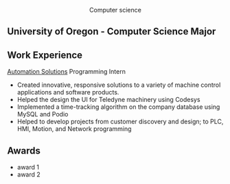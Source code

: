 <p align="center">
Computer science
</p>

## University of Oregon - Computer Science Major

## Work Experience
[Automation Solutions](https://www.asmym.com/)
Programming Intern
- Created innovative, responsive solutions to a variety of machine control applications and software products. 
- Helped the design the UI for Teledyne machinery using Codesys
- Implemented a time-tracking algorithm on the company database using MySQL and Podio
- Helped to develop projects from customer discovery and design; to PLC, HMI, Motion, and Network programming

## Awards
- award 1
- award 2
